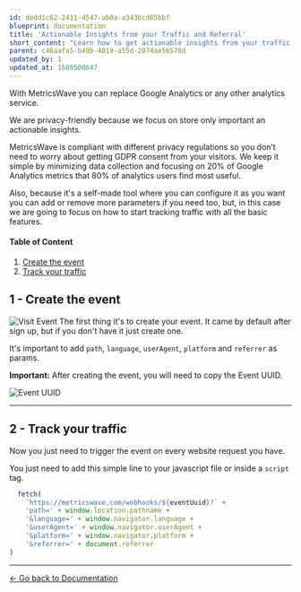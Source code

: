 ```yaml
---
id: dedd1c62-2411-4547-ab0a-a343bcd05bbf
blueprint: documentation
title: 'Actionable Insights from your Traffic and Referral'
short_content: "Learn how to get actionable insights from your traffic and referral. It's super simple and configurable."
parent: c46aafa5-b49b-4019-a55d-2074ae56570d
updated_by: 1
updated_at: 1686500647
---
```


With MetricsWave you can replace Google Analytics or any other analytics service.

We are privacy-friendly because we focus on store only important an actionable insights.

MetricsWave is compliant with different privacy regulations so you don’t need to worry about getting GDPR consent from
your visitors. We keep it simple by minimizing data collection and focusing on 20% of Google Analytics metrics that 80%
of analytics users find most useful.

Also, because it's a self-made tool where you can configure it as you want you can add or remove more parameters if you
need too, but, in this case we are going to focus on how to start tracking traffic with all the basic features.

#### Table of Content

1. [Create the event](#create-event)
2. [Track your traffic](#track-traffic)

<div style="scroll-margin-top: 40px" id="create-avent"></div>

## 1 - Create the event

![Visit Event](/images/documentation/visit_event.png)
The first thing it's to create your event. It came by default after sign up, but if you don't have it just create one.

It's important to add `path`, `language`, `userAgent`, `platform` and `referrer` as params.

**Important:** After creating the event, you will need to copy the Event UUID.

![Event UUID](/images/documentation/event_uuid.png)

---

<div style="scroll-margin-top: 40px" id="track-traffic"></div>

## 2 - Track your traffic

Now you just need to trigger the event on every website request you have.

You just need to add this simple line to your javascript file or inside a `script` tag.

```javascript
  fetch(
    `https://metricswave.com/webhooks/${eventUuid}?` +
    'path=' + window.location.pathname +
    '&language=' + window.navigator.language +
    '&userAgent=' + window.navigator.userAgent +
    '&platform=' + window.navigator.platform +
    '&referrer=' + document.referrer
)
```

---

[← Go back to Documentation](/documentation)
